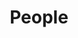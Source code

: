 ---
layout: profiles
permalink: /people/
title: People
description: members of the AIRO Lab. 
nav: true
nav_order: 7

profiles:
  # if you want to include more than one profile, just replicate the following block
  # and create one content file for each profile inside _pages/
  - align: left
    name: Prof. Chih-Yung Wen
    image: ppl/cywen.jpg
    content: ppl_pages/cywen.md
    image_circular: true # crops the image to make it circular
    

  - align: left
    image: ppl/by.jpg
    content: ppl_pages/boyang.md
    image_circular: true # crops the image to make it circular
    
      
  - align: left
    image: ppl/bing.jpg
    content: ppl_pages/bing.md
    image_circular: true # crops the image to make it circular
    

  - align: left
    image: ppl/tianqi.png
    content: ppl_pages/tianqi.md
    image_circular: true # crops the image to make it circular
  
  - align: left
    image: ppl/liyu.png
    content: ppl_pages/liyu.md
    image_circular: true
  
  - align: left
    image: ppl/kangliu.png
    content: ppl_pages/kangliu.md
    image_circular: true

students:
  - align: left
    image: ppl/sky.jpg
    content: ppl_pages/sky.md
    image_circular: true

  - align: left
    image: ppl/bailun.png
    content: ppl_pages/bailun.md
    image_circular: true
  
  - align: left
    image: ppl/yefeng.jpg
    content: ppl_pages/yefeng.md
    image_circular: true
  
  - align: left
    image: ppl/canning.jpg
    content: ppl_pages/canning.md
    image_circular: true

  - align: left
    image: ppl/tao.png
    content: ppl_pages/tao.md
    image_circular: true

  - align: left
    image: ppl/wenyu.jpg
    content: ppl_pages/wenyu.md
    image_circular: true
  
  - align: left
    image: ppl/qihang.png
    content: ppl_pages/qihang.md
    image_circular: true

  - align: left
    image: ppl/patty.png
    content: ppl_pages/patty.md
    image_circular: true

  - align: left
    image: ppl/huyang.png
    content: ppl_pages/huyang.md
    image_circular: true
  
  - align: left
    image: ppl/athena.png
    content: ppl_pages/athena.md
    image_circular: true
  
  - align: left
    image: ppl/haru.png
    content: ppl_pages/haru.md
    image_circular: true

  - align: left
    image: ppl/peiyuan.png
    content: ppl_pages/peiyuan.md
    image_circular: true

  - align: left
    image: ppl/yuanbo.png
    content: ppl_pages/yuanbo.md
    image_circular: true

  - align: left
    image: ppl/zhengyan.png
    content: ppl_pages/zhengyan.md
    image_circular: true

  - align: left
    image: ppl/tanzheng.png
    content: ppl_pages/tanzheng.md
    image_circular: true

  - align: left
    image: ppl/rg.png
    content: ppl_pages/rg.md
    image_circular: true

  - align: left
    image: ppl/yifei.png
    content: ppl_pages/yifei.md
    image_circular: true

  - align: left
    image: ppl/yuzhou.png
    content: ppl_pages/yuzhou.md
    image_circular: true

---